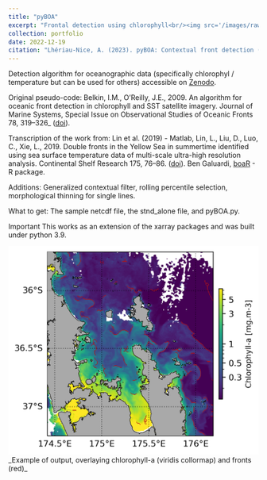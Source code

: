 ```yaml
---
title: "pyBOA"
excerpt: "Frontal detection using chlorophyll<br/><img src='/images/raw_chl.png' width="500">"
collection: portfolio
date: 2022-12-19
citation: "Lhériau-Nice, A. (2023). pyBOA: Contextual front detection (v1.0.0). Zenodo. https://doi.org/10.5281/zenodo.8135921."
---
```


Detection algorithm for oceanographic data (specifically chlorophyl / temperature but can be used for others) accessible on [Zenodo](https://doi.org/10.5281/zenodo.8135921).

Original pseudo-code: Belkin, I.M., O’Reilly, J.E., 2009. An algorithm for oceanic front detection in chlorophyll and SST satellite imagery. Journal of Marine Systems, Special Issue on Observational Studies of Oceanic Fronts 78, 319–326_ ([doi](https://doi.org/10.1016/j.jmarsys.2008.11.018)).

Transcription of the work from: Lin et al. (2019) - Matlab, Lin, L., Liu, D., Luo, C., Xie, L., 2019. Double fronts in the Yellow Sea in summertime identified using sea surface temperature data of multi-scale ultra-high resolution analysis. Continental Shelf Research 175, 76–86. ([doi](https://doi.org/10.1016/j.csr.2019.02.004)). Ben Galuardi, [boaR](https://rdrr.io/github/galuardi/boaR/man/boaR-package.html) - R package.

Additions: Generalized contextual filter, rolling percentile selection, morphological thinning for single lines.

What to get: The sample netcdf file, the stnd_alone file, and pyBOA.py.

Important This works as an extension of the xarray packages and was built under python 3.9.

<img src='/images/example_pyBOA.png' width="1000">
_Example of output, overlaying chlorophyll-a (viridis collormap) and fronts (red)_
